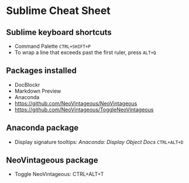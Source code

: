 # Sublime Cheat Sheet
## Sublime keyboard shortcuts
* Command Palette `CTRL+SHIFT+P`
* To wrap a line that exceeds past the first ruler, press `ALT+Q`

## Packages installed
* DocBlockr
* Markdown Preview
* Anaconda
* https://github.com/NeoVintageous/NeoVintageous
* https://github.com/NeoVintageous/ToggleNeoVintageous

## Anaconda package
* Display signature tooltips: _Anaconda: Display Object Docs_ `CTRL+ALT+D`

## NeoVintageous package
* Toggle NeoVintageous: CTRL+ALT+T
